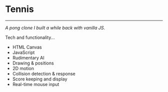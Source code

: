 # Tennis

-----------------------

_A pong clone I built a while back with vanilla JS._ 

Tech and functionality... 

+ HTML Canvas
+ JavaScript
+ Rudimentary AI
+ Drawing & positions
+ 2D motion
+ Collision detection & response
+ Score keeping and display
+ Real-time mouse input
